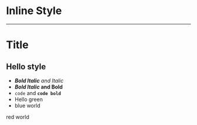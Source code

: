 # Inline Style

---

# Title

## Hello style

- _**Bold Italic** and Italic_
- __*Bold Italic* and Bold__
- `code` and **`code bold`**
- Hello <span class="green" >green</span>
- <span  class='blue'>blue</span> world

<span class=" red">red</span> world

